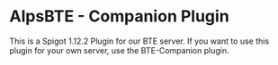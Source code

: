 # AlpsBTE - Companion Plugin

This is a Spigot 1.12.2 Plugin for our BTE server. If you want to use this plugin for your own server, use the BTE-Companion plugin.
